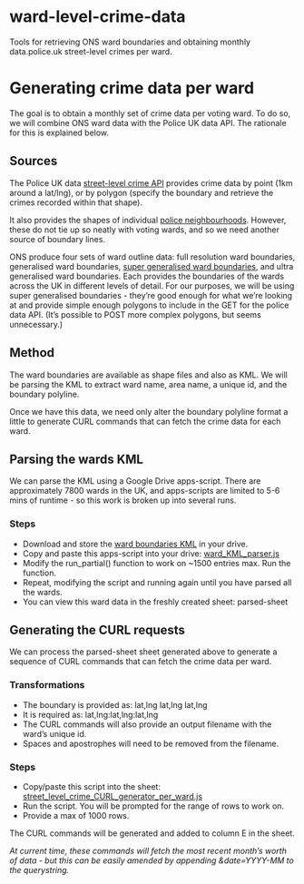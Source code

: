 # ward-level-crime-data
Tools for retrieving ONS ward boundaries and obtaining monthly data.police.uk street-level crimes per ward.

# Generating crime data per ward
The goal is to obtain a monthly set of crime data per voting ward. To do so, we will combine ONS ward data with the Police UK data API. The rationale for this is explained below.

## Sources
The Police UK data [street-level crime API](https://data.police.uk/docs/method/crime-street/) provides crime data by point (1km around a lat/lng), or by polygon (specify the boundary and retrieve the crimes recorded within that shape).

It also provides the shapes of individual [police neighbourhoods](https://data.police.uk/docs/method/neighbourhood-boundary/). However, these do not tie up so neatly with voting wards, and so we need another source of boundary lines.

ONS produce four sets of ward outline data: full resolution ward boundaries, generalised ward boundaries, [super generalised ward boundaries](https://geoportal1-ons.opendata.arcgis.com/datasets/d5c9c1d89a5a44e9a7f88f182ffe5ba2_3), and ultra generalised ward boundaries. Each provides the boundaries of the wards across the UK in different levels of detail. For our purposes, we will be using super generalised boundaries - they’re good enough for what we’re looking at and provide simple enough polygons to include in the GET for the police data API. (It’s possible to POST more complex polygons, but seems unnecessary.)

## Method
The ward boundaries are available as shape files and also as KML. We will be parsing the KML to extract ward name, area name, a unique id, and the boundary polyline.

Once we have this data, we need only alter the boundary polyline format a little to generate CURL commands that can fetch the crime data for each ward.

## Parsing the wards KML
We can parse the KML using a Google Drive apps-script. There are approximately 7800 wards in the UK, and apps-scripts are limited to 5-6 mins of runtime - so this work is broken up into several runs.

### Steps
* Download and store the [ward boundaries KML](https://geoportal1-ons.opendata.arcgis.com/datasets/d5c9c1d89a5a44e9a7f88f182ffe5ba2_3) in your drive.
* Copy and paste this apps-script into your drive: [ward_KML_parser.js](https://gist.github.com/lewis-policecoder/17059cea37c29f189764db981165c5b7)
* Modify the run_partial() function to work on ~1500 entries max. Run the function.
* Repeat, modifying the script and running again until you have parsed all the wards.
* You can view this ward data in the freshly created sheet: parsed-sheet

## Generating the CURL requests
We can process the parsed-sheet sheet generated above to generate a sequence of CURL commands that can fetch the crime data per ward.

### Transformations
* The boundary is provided as: lat,lng lat,lng lat,lng
* It is required as: lat,lng:lat,lng:lat,lng
* The CURL commands will also provide an output filename with the ward’s unique id.
* Spaces and apostrophes will need to be removed from the filename.

### Steps
* Copy/paste this script into the sheet: [street_level_crime_CURL_generator_per_ward.js](https://gist.github.com/lewis-policecoder/288a3c35295b59f0d243d57433cc6619)
* Run the script. You will be prompted for the range of rows to work on.
* Provide a max of 1000 rows.

The CURL commands will be generated and added to column E in the sheet.

_At current time, these commands will fetch the most recent month’s worth of data - but this can be easily amended by appending &date=YYYY-MM to the querystring._

